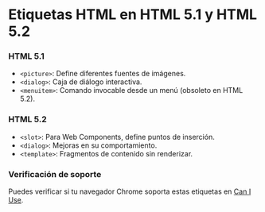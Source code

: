 # Etiquetas HTML en HTML 5.1 y HTML 5.2

### HTML 5.1
- `<picture>`: Define diferentes fuentes de imágenes.
- `<dialog>`: Caja de diálogo interactiva.
- `<menuitem>`: Comando invocable desde un menú (obsoleto en HTML 5.2).

### HTML 5.2
- `<slot>`: Para Web Components, define puntos de inserción.
- `<dialog>`: Mejoras en su comportamiento.
- `<template>`: Fragmentos de contenido sin renderizar.

### Verificación de soporte
Puedes verificar si tu navegador Chrome soporta estas etiquetas en [Can I Use](https://caniuse.com/).